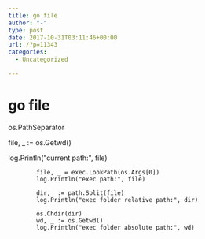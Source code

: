 ```yaml
---
title: go file
author: "-"
type: post
date: 2017-10-31T03:11:46+00:00
url: /?p=11343
categories:
  - Uncategorized

---
```

# go file
os.PathSeparator

file, _ := os.Getwd()
              
log.Println("current path:", file)

            file, _ = exec.LookPath(os.Args[0])
            log.Println("exec path:", file)
    
            dir,_ := path.Split(file)
            log.Println("exec folder relative path:", dir)
    
            os.Chdir(dir)
            wd, _ := os.Getwd()
            log.Println("exec folder absolute path:", wd)
